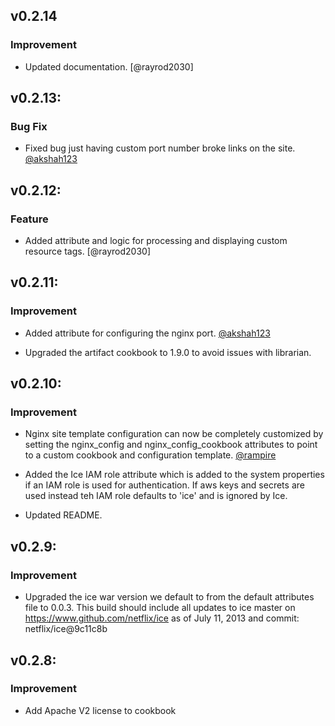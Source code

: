 ## v0.2.14

### Improvement

- Updated documentation. [@rayrod2030]

## v0.2.13:

### Bug Fix

-  Fixed bug just having custom port number broke links on the site. [@akshah123]

## v0.2.12:

### Feature

- Added attribute and logic for processing and displaying custom resource tags.  [@rayrod2030]

## v0.2.11:

### Improvement

- Added attribute for configuring the nginx port.  [@akshah123]

- Upgraded the artifact cookbook to 1.9.0 to avoid issues with librarian.

## v0.2.10:

### Improvement

- Nginx site template configuration can now be completely customized by setting the 
nginx_config and nginx_config_cookbook attributes to point to a custom cookbook and
configuration template. [@rampire]

- Added the Ice IAM role attribute which is added to the system properties if an IAM
role is used for authentication.  If aws keys and secrets are used instead teh IAM
role defaults to 'ice' and is ignored by Ice.

- Updated README.

## v0.2.9:

### Improvement

- Upgraded the ice war version we default to from the default attributes file to 0.0.3. This 
build should include all updates to ice master on https://www.github.com/netflix/ice as of 
July 11, 2013 and commit: netflix/ice@9c11c8b 

## v0.2.8:

### Improvement

- Add Apache V2 license to cookbook

[@akshah123]: https://github.com/akshah123
[@rampire]: https://github.com/rampire
